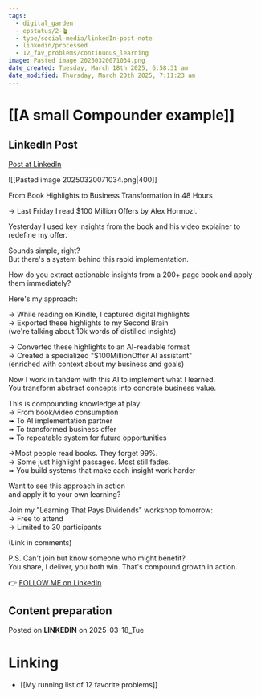 ```yaml
---
tags:
  - digital_garden
  - epstatus/2-🪴
  - type/social-media/linkedIn-post-note
  - linkedin/processed
  - 12_fav_problems/continuous_learning
image: Pasted image 20250320071034.png
date_created: Tuesday, March 18th 2025, 6:58:31 am
date_modified: Thursday, March 20th 2025, 7:11:23 am
---
```

# [[A small Compounder example]]
## LinkedIn Post
[Post at LinkedIn](https://www.linkedin.com/posts/sebastiankamilli_from-book-highlights-to-business-transformation-activity-7307657038031912960-U4PA?utm_source=share&utm_medium=member_desktop&rcm=ACoAAA1M1pkBgWCYPhT45EpfLiHzViQqRWNCIv4)

![[Pasted image 20250320071034.png|400]]

From Book Highlights to Business Transformation in 48 Hours  
  
→ Last Friday I read $100 Million Offers by Alex Hormozi.  
  
Yesterday I used key insights from the book and his video explainer to redefine my offer.  
  
Sounds simple, right?  
But there's a system behind this rapid implementation.  
  
How do you extract actionable insights from a 200+ page book and apply them immediately?  
  
Here's my approach:  
  
→ While reading on Kindle, I captured digital highlights  
→ Exported these highlights to my Second Brain  
(we're talking about 10k words of distilled insights)  
  
→ Converted these highlights to an AI-readable format  
→ Created a specialized "$100MillionOffer AI assistant"  
(enriched with context about my business and goals)  
  
Now I work in tandem with this AI to implement what I learned.  
You transform abstract concepts into concrete business value.  
  
This is compounding knowledge at play:  
→ From book/video consumption  
➠ To AI implementation partner  
➠ To transformed business offer  
➠ To repeatable system for future opportunities  
  
→Most people read books. They forget 99%.  
→ Some just highlight passages. Most still fades.  
➠ You build systems that make each insight work harder  
  
Want to see this approach in action  
and apply it to your own learning?  
  
Join my "Learning That Pays Dividends" workshop tomorrow:  
→ Free to attend  
→ Limited to 30 participants  
  
(Link in comments)  
  
P.S. Can't join but know someone who might benefit?  
You share, I deliver, you both win. That's compound growth in action.

👉 [FOLLOW ME on LinkedIn](https://www.linkedin.com/comm/mynetwork/discovery-see-all?usecase=PEOPLE_FOLLOWS&followMember=sebastiankamilli)

## Content preparation

Posted on **LINKEDIN** on 2025-03-18_Tue
# Linking
+ [[My running list of 12 favorite problems]]